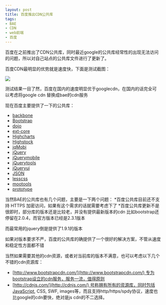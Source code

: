 ```yaml
---
layout: post
title: 百度推出CDN公共库
tags:
- BAE
- CDN
- web前端
- 百度
---
```

百度在之前推出了CDN公共库，同时最近google的公共库经常性的出现无法访问的问题，所以对自己站点的公共库文件进行了更新了。

百度CDN最明显的优势就是速度快，下面是测试截图：

![](http://bcs.duapp.com/thinkjet/img%2FBAE-CDN.png)

测试结果一目了然，百度在国内的速度明显优于googlecdn，在国内的话完全可以考虑将google cdn 替换成bae的cdn服务

现在百度主要提供了一下的公共库：

* [backbone](http://developer.baidu.com/wiki/index.php?title=docs/cplat/libs#backbone)
* [Bootstrap](http://developer.baidu.com/wiki/index.php?title=docs/cplat/libs#Bootstrap)
* [dojo](http://developer.baidu.com/wiki/index.php?title=docs/cplat/libs#dojo)
* [ext-core](http://developer.baidu.com/wiki/index.php?title=docs/cplat/libs#ext-core)
* [Highcharts](http://developer.baidu.com/wiki/index.php?title=docs/cplat/libs#Highcharts)
* [Highstock](http://developer.baidu.com/wiki/index.php?title=docs/cplat/libs#Highstock)
* [jqMobi](http://developer.baidu.com/wiki/index.php?title=docs/cplat/libs#jqMobi)
* [jQuery](http://developer.baidu.com/wiki/index.php?title=docs/cplat/libs#jQuery)
* [jQuerymobile](http://developer.baidu.com/wiki/index.php?title=docs/cplat/libs#jQuerymobile)
* [jQuerytools](http://developer.baidu.com/wiki/index.php?title=docs/cplat/libs#jQuerytools)
* [jQueryui](http://developer.baidu.com/wiki/index.php?title=docs/cplat/libs#jQueryui)
* [JSON](http://developer.baidu.com/wiki/index.php?title=docs/cplat/libs#JSON)
* [lesscss](http://developer.baidu.com/wiki/index.php?title=docs/cplat/libs#lesscss)
* [mootools](http://developer.baidu.com/wiki/index.php?title=docs/cplat/libs#mootools)
* [prototype](http://developer.baidu.com/wiki/index.php?title=docs/cplat/libs#prototype)
 
<!--more-->
 
当然BAE的公共库也有几个问题，主要是一下两个问题：
*百度公共库目前还不支持 HTTPS 加密访问，如果有这个需求的话就需要考虑下了
*百度公共库更新不是很即时，部分库的版本还是比较老，并没有提供最新版本的cdn
比如bootstrap还停留在2.0.4，而官方版本已经是2.3.1版本

而最常用的jquery倒是提供了1.9.1的版本

如果对版本要求不严，百度的公共库的确提供了一个很好的解决方案，不管从速度和稳定性方面都不错

当然如果需要其他的cdn资源，或者对当前库的版本不满意，也可以考虑以下几个不错的cdn资源库：

* [http://www.bootstrapcdn.com/](http://www.bootstrapcdn.com/) 专为bootstrap设立的cdn服务，服务一流，值得原则
* [http://cdnjs.com/](http://cdnjs.com/) 号称拥有所有的资源库，同时包括JavaScript, CSS, SWF, images等，而且支持http/https/spdy协议，速度也比google的cdn要快，绝对是js cdn的不二选择。
